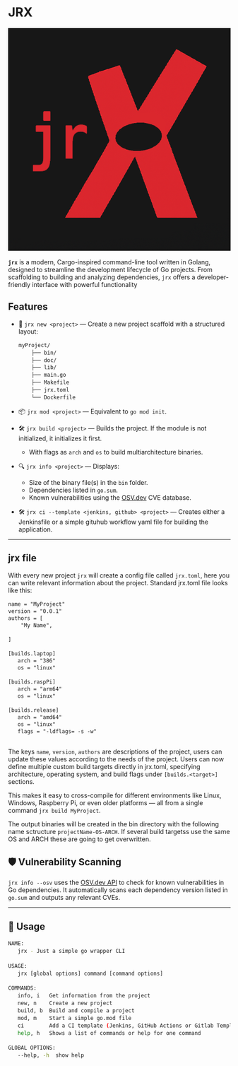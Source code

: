 # JRX

![JRX Logo](images/logo.png)

**`jrx`** is a modern, Cargo-inspired command-line tool written in Golang, designed to streamline the development lifecycle of Go projects. From scaffolding to building and analyzing dependencies, `jrx` offers a developer-friendly interface with powerful functionality

## Features

- 🔧 `jrx new <project>` — Create a new project scaffold with a structured layout:
    ```bash
    myProject/
        ├── bin/
        ├── doc/
        ├── lib/
        ├── main.go
        ├── Makefile
        ├── jrx.toml
        └── Dockerfile
    ```
- 📦 `jrx mod <project>` — Equivalent to `go mod init`.

- 🛠️ `jrx build <project>` — Builds the project. If the module is not initialized, it initializes it first.
   - With flags as `arch` and `os` to build multiarchitecture binaries.

- 🔍 `jrx info <project>` — Displays:
   - Size of the binary file(s) in the `bin` folder.
   - Dependencies listed in `go.sum`.
   - Known vulnerabilities using the [OSV.dev](https://osv.dev) CVE database.

- 🛠️ `jrx ci --template <jenkins, github> <project>`  — Creates either a Jenkinsfile or a simple gituhub workflow yaml file for building the application. 
---
## jrx file
With every new project `jrx` will create a config file called `jrx.toml`, here you can write relevant information about the project. 
Standard jrx.toml file looks like this: 

```
name = "MyProject"
version = "0.0.1"
authors = [
    "My Name",
    
]

[builds.laptop] 
   arch = "386"
   os = "linux"

[builds.raspPi] 
   arch = "arm64"
   os = "linux"

[builds.release]
   arch = "amd64"
   os = "linux"
   flags = "-ldflags= -s -w"
    
```
The keys `name`, `version`, `authors` are descriptions of the project, users can update these values according to the needs of the project. Users can now 
define multiple custom build targets directly in jrx.toml, specifying architecture, operating system, and build flags under `[builds.<target>]` sections. 

This makes it easy to cross-compile for different environments like Linux, Windows, Raspberry Pi, or even older platforms — all from a single command `jrx build MyProject`.

The output binaries will be created in the bin directory with the following name sctructure `projectName-OS-ARCH`. If several build targetss use the same OS and ARCH these are going to get overwritten. 


## 🛡️ Vulnerability Scanning

`jrx info --osv` uses the [OSV.dev API](https://osv.dev) to check for known vulnerabilities in Go dependencies. It automatically scans each dependency version listed in `go.sum` and outputs any relevant CVEs.

---

## 📁 Usage

```bash
NAME:
   jrx - Just a simple go wrapper CLI

USAGE:
   jrx [global options] command [command options]

COMMANDS:
   info, i   Get information from the project
   new, n    Create a new project
   build, b  Build and compile a project
   mod, m    Start a simple go.mod file
   ci        Add a CI template (Jenkins, GitHub Actions or Gitlab Template) to the project
   help, h   Shows a list of commands or help for one command

GLOBAL OPTIONS:
   --help, -h  show help
```
